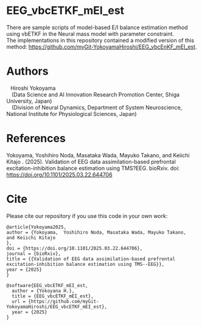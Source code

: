 # EEG_vbcETKF_mEI_est
There are sample scripts of model-based E/I balance estimation method using vbETKF in the Neural mass model with parameter constraint. 
<br>
The implementations in this repository contained a modified version of this method: https://github.com/myGit-YokoyamaHiroshi/EEG_vbcEnKF_mEI_est.
<br>

# Authors<br>
&ensp; Hiroshi Yokoyama<br>
&ensp;&ensp;(Data Science and AI Innovation Research Promotion Center,
Shiga University, Japan)<br>
&ensp;&ensp;(Division of Neural Dynamics, Department of System Neuroscience, National Institute for Physiological Sciences, Japan)<br>

# References<br>
Yokoyama,  Yoshihiro Noda, Masataka Wada, Mayuko Takano,  and Keiichi Kitajo
. (2025). Validation of EEG data assimilation-based prefrontal excitation-inhibition balance estimation using TMS?EEG. bioRxiv. doi: https://doi.org/10.1101/2025.03.22.644706


# Cite<br>

Please cite our repository if you use this code in your own work:
```
@article{Yokoyama2025,
author = {Yokoyama,  Yoshihiro Noda, Masataka Wada, Mayuko Takano,  and Keiichi Kitajo
},
doi = {https://doi.org/10.1101/2025.03.22.644706},
journal = {bioRxiv},
title = {{Validation of EEG data assimilation-based prefrontal excitation-inhibition balance estimation using TMS--EEG}},
year = {2025}
}
```
```
@software{EEG_vbcETKF_mEI_est,
  author = {Yokoyana H.},
  title = {EEG_vbcETKF_mEI_est},
  url = {https://github.com/myGit-YokoyamaHiroshi/EEG_vbcETKF_mEI_est},
  year = {2025}
}
```

